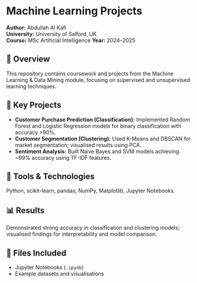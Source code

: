 # Machine Learning Projects

**Author:** Abdullah Al Kafi  
**University:** University of Salford, UK  
**Course:** MSc Artificial Intelligence
**Year:** 2024–2025  

## 📘 Overview
This repository contains coursework and projects from the Machine Learning & Data Mining module, focusing on supervised and unsupervised learning techniques.

## 🧠 Key Projects
- **Customer Purchase Prediction (Classification):** Implemented Random Forest and Logistic Regression models for binary classification with accuracy >90%.  
- **Customer Segmentation (Clustering):** Used K-Means and DBSCAN for market segmentation; visualised results using PCA.  
- **Sentiment Analysis:** Built Naïve Bayes and SVM models achieving ~99% accuracy using TF-IDF features.

## 🧰 Tools & Technologies
Python, scikit-learn, pandas, NumPy, Matplotlib, Jupyter Notebooks.

## 📊 Results
Demonstrated strong accuracy in classification and clustering models; visualised findings for interpretability and model comparison.

## 📎 Files Included
- Jupyter Notebooks (`.ipynb`)  
- Example datasets and visualisations
